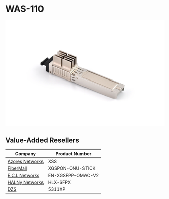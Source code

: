 # WAS-110

![WAS-110](was-110/was-110.webp)

## Value-Added Resellers

| Company                                        | Product Number    |
| ---------------------------------------------- | ----------------- |
| [Azores Networks](https://azoresnetworks.com/) | XSS               |
| [FiberMall](https://www.fibermall.com/)        | XGSPON-ONU-STICK  |
| [E.C.I. Networks](https://ecin.ca/)            | EN-XGSFPP-OMAC-V2 |
| [HALNy Networks](https://halny.com/)           | HLX-SFPX          |
| [DZS](https://dszi.com/)                       | 5311XP            |

[^1]: <https://www.bfw-solutions.com/en/gpon-family-141>
